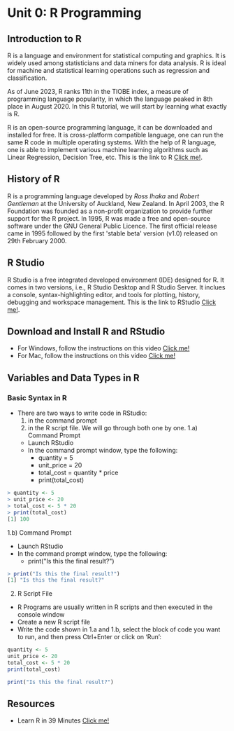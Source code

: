 # Unit 0: R Programming
## Introduction to R

R is a language and environment for statistical computing and graphics. It is widely used among statisticians and data miners for data analysis. R is ideal for machine and statistical learning operations such as regression and classification. 

As of June 2023, R ranks 11th in the TIOBE index, a measure of programming language popularity, in which the language peaked in 8th place in August 2020. In this R tutorial, we will start by learning what exactly is R. 

R is an open-source programming language,  it can be downloaded and installed for free. It is cross-platform compatible language, one can run the same R code in multiple operating systems. With the help of R language, one is able to implement various machine learning algorithms such as Linear Regression, Decision Tree, etc. This is the link to R [Click me!](https://cran.r-project.org/).

## History of R
R is a programming language developed by *Ross Ihaka* and *Robert Gentleman* at the University of Auckland, New Zealand. In April 2003, the R Foundation was founded as a non-profit organization to provide further support for the R project. In 1995, R was made a free and open-source software under the GNU General Public Licence. The first official release came in 1995 followed by the first 'stable beta' version (v1.0) released on 29th February 2000.

## R Studio
R Studio is a free integrated developed environment (IDE) designed for R. It comes in two versions, i.e., R Studio Desktop and R Studio Server. It inclues a console, syntax-highlighting editor, and tools for plotting, history, debugging and workspace management. This is the link to RStudio [Click me!](https://posit.co/).

## Download and Install R and RStudio

- For Windows, follow the instructions on this video [Click me!](https://www.youtube.com/watch?v=YrEe2TLr3MI)
- For Mac, follow the instructions on this video [Click me!](https://www.youtube.com/watch?v=n8kP7c_QbLA)

## Variables and Data Types in R
### Basic Syntax in R
- There are two ways to write code in RStudio:
    1) in the command prompt
    2) in the R script file. We will go through both one by one.
 1.a) Command Prompt
    - Launch RStudio
    - In the command prompt window, type the following:
        - quantity = 5
        - unit_price = 20
        - total_cost = quantity * price
        - print(total_cost)

```r
> quantity <- 5
> unit_price <- 20
> total_cost <- 5 * 20
> print(total_cost)
[1] 100
```

1.b) Command Prompt
   - Launch RStudio
   - In the command prompt window, type the following:
     - print("Is this the final result?")
```r
> print("Is this the final result?")
[1] "Is this the final result?"
```

 2) R Script File
   - R Programs are usually written in R scripts and then executed in the console window
   - Create a new R script file
   - Write the code shown in 1.a and 1.b, select the block of code you want to run, and then press Ctrl+Enter or click on ‘Run’:

```r
quantity <- 5
unit_price <- 20
total_cost <- 5 * 20
print(total_cost)
```
```r
print("Is this the final result?")
```
     

## Resources
- Learn R in 39 Minutes [Click me!](https://www.youtube.com/watch?v=yZ0bV2Afkjc)


